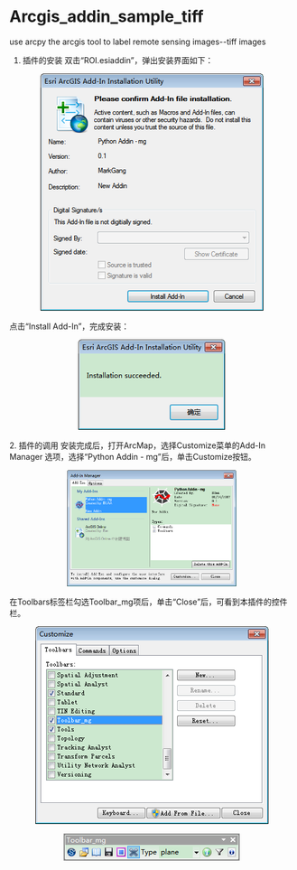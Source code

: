 # Arcgis_addin_sample_tiff
use arcpy the arcgis tool to label remote sensing images--tiff images

1.	插件的安装
双击“ROI.esiaddin”，弹出安装界面如下：
<p align="center"><img src="imgs for github/setup1.png"\></p>
点击“Install Add-In”，完成安装：
<p align="center"><img src="imgs for github/setup2.png"\></p>
2.	插件的调用
安装完成后，打开ArcMap，选择Customize菜单的Add-In Manager 选项，选择“Python Addin - mg”后，单击Customize按钮。
<p align="center"><img src="imgs for github/use1.png" width="300"\></p>
在Toolbars标签栏勾选Toolbar_mg项后，单击“Close”后，可看到本插件的控件栏。
<p align="center"><img src="imgs for github/use2.png" \></p>
<p align="center"><img src="imgs for github/use3.png" \></p>
